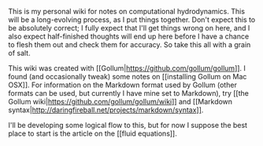 This is my personal wiki for notes on computational hydrodynamics.  This will be a long-evolving process, as I put things together.  Don't expect this to be absolutely correct; I fully expect that I'll get things wrong on here, and I also expect half-finished thoughts will end up here before I have a chance to flesh them out and check them for accuracy.  So take this all with a grain of salt.

This wiki was created with [[Gollum|https://github.com/gollum/gollum]].  I found (and occasionally tweak) some notes on [[installing Gollum on Mac OSX]].  For information on the Markdown format used by Gollum (other formats can be used, but currently I have mine set to Markdown), try [[the Gollum wiki|https://github.com/gollum/gollum/wiki]] and [[Markdown syntax|http://daringfireball.net/projects/markdown/syntax]].

I'll be developing some logical flow to this, but for now I suppose the best place to start is the article on the [[fluid equations]].